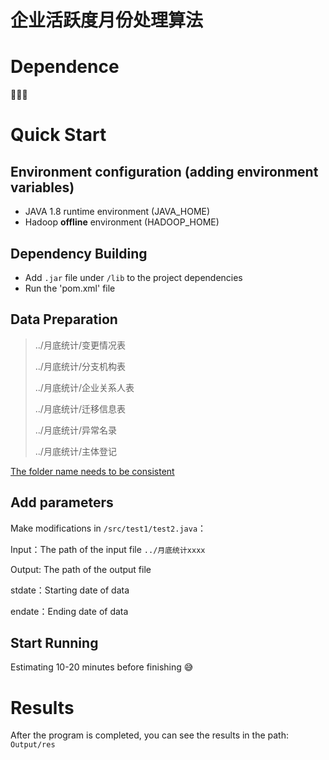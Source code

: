 # 企业活跃度月份处理算法
# Dependence
:eyes::eyes::eyes:
# Quick Start
## Environment configuration (adding environment variables)
* JAVA 1.8 runtime environment (JAVA_HOME)
* Hadoop __offline__ environment (HADOOP_HOME)
## Dependency Building
* Add `.jar` file under `/lib` to the project dependencies
* Run the 'pom.xml' file
## Data Preparation
> ../月底统计/变更情况表
> 
> ../月底统计/分支机构表
> 
> ../月底统计/企业关系人表
> 
> ../月底统计/迁移信息表
> 
> ../月底统计/异常名录
> 
> ../月底统计/主体登记
> 
<u>The folder name needs to be consistent</u>

## Add parameters
Make modifications in `/src/test1/test2.java`：

Input：The path of the input file `../月底统计xxxx`

Output: The path of the output file

stdate：Starting date of data

endate：Ending date of data

## Start Running
Estimating 10-20 minutes before finishing :sweat_smile:

# Results

After the program is completed, you can see the results in the path: `Output/res`
